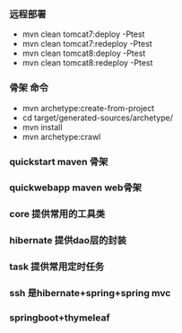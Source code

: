 ### 远程部署

-   mvn clean tomcat7:deploy -Ptest
-   mvn clean tomcat7:redeploy -Ptest
-   mvn clean tomcat8:deploy -Ptest
-   mvn clean tomcat8:redeploy -Ptest

### 骨架 命令

+ mvn archetype:create-from-project
+ cd target/generated-sources/archetype/
+ mvn install
+ mvn archetype:crawl

### quickstart maven 骨架

### quickwebapp maven web骨架

### core 提供常用的工具类

### hibernate 提供dao层的封装

### task 提供常用定时任务

### ssh 是hibernate+spring+spring mvc

### springboot+thymeleaf

